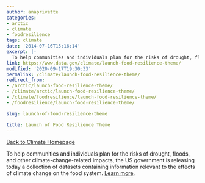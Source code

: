 ```yaml
---
author: anaprivette
categories:
- arctic
- climate
- foodresilience
tags: climate
date: '2014-07-16T15:16:14'
excerpt: |-
  To help communities and individuals plan for the risks of drought, floods, and other climate-change-related impacts, the US government is releasing today a collection of datasets containing information relevant to the effects of climate change on the food system.…
link: https://www.data.gov/climate/launch-food-resilience-theme/
modified: '2020-09-17T19:30:33'
permalink: /climate/launch-food-resilience-theme/
redirect_from:
- /arctic/launch-food-resilience-theme/
- /climate/arctic/launch-food-resilience-theme/
- /climate/foodresilience/launch-food-resilience-theme/
- /foodresilience/launch-food-resilience-theme/

slug: launch-of-food-resilience-theme

title: Launch of Food Resilience Theme
---
```


[Back to Climate Homepage](/climate/)

To help communities and individuals plan for the risks of drought, floods, and other climate-change-related impacts, the US government is releasing today a collection of datasets containing information relevant to the effects of climate change on the food system. [Learn more](../../foodresilience/).
